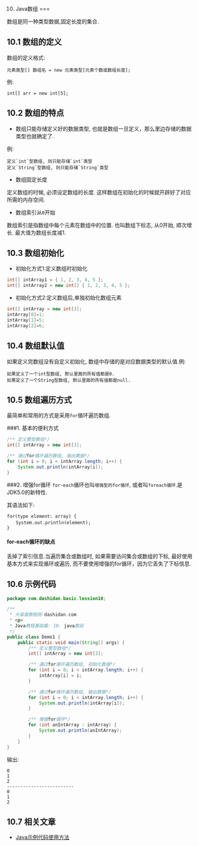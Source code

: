 10. Java数组
===

<div class="jumbotron">
<p>数组是同一种类型数据,固定长度的集合.</p>  
</div>

10.1 数组的定义
---
数组的定义格式:

	元素类型[] 数组名 = new 元素类型[元素个数或数组长度];

例: 

	int[] arr = new int[5];

10.2 数组的特点
---

* 数组只能存储定义好的数据类型, 也就是数组一旦定义，那么里边存储的数据类型也就确定了.

例:

	定义`int`型数组, 则只能存储`int`类型
	定义`String`型数组, 则只能存储`String`类型

* 数组固定长度

定义数组的时候, 必须设定数组的长度. 这样数组在初始化的时候就开辟好了对应所需的内存空间.

* 数组索引从`0`开始

数组索引是指数组中每个元素在数组中的位置. 也叫数组下标志, 从0开始, 顺次增长. 最大值为数组长度减1.

10.3 数组初始化
---

* 初始化方式1:定义数组时初始化

```java
int[] intArray1 = { 1, 2, 3, 4, 5 };
int[] intArray2 = new int[] { 1, 2, 3, 4, 5 };
```

* 初始化方式2:定义数组后,单独初始化数组元素

```java
int[] intArray = new int[3];
intArray[0]=1;
intArray[1]=5;
intArray[2]=6;
```

10.4 数组默认值
---
如果定义完数组没有自定义初始化, 数组中存储的是对应数据类型的默认值.例:

	如果定义了一个int型数组, 默认里面的所有值都是0.
	如果定义了一个String型数组, 默认里面的所有值都是null.

10.5 数组遍历方式
---
最简单和常用的方式是采用`for`循环遍历数组.

###1. 基本的便利方式
```java
/** 定义整型数组*/
int[] intArray = new int[3];

/** 通过for循环遍历数组, 输出数据*/
for (int i = 0; i < intArray.length; i++) {
	System.out.println(intArray[i]);
}
```
###2. 增强for循环
`for-each`循环也叫`增强型的for循环`, 或者叫`foreach循环`.是JDK5.0的新特性.

其语法如下:   
 
	for(type element: array) {
	　　System.out.println(element);
	}


<div class="bs-callout bs-callout-warning">
	<h4>for-each循环的缺点</h4>
	<p>丢掉了索引信息.当遍历集合或数组时, 如果需要访问集合或数组的下标, 最好使用基本方式来实现循环或遍历, 而不要使用增强的for循环，因为它丢失了下标信息.</p>
</div>

10.6 示例代码
---
```java
package com.dashidan.basic.lession10;

/**
 * 大屎蛋教程网-dashidan.com
 * <p>
 * Java教程基础篇: 10. java数组
 */
public class Demo1 {
    public static void main(String[] args) {
        /** 定义整型数组*/
        int[] intArray = new int[3];

        /** 通过for循环遍历数组, 初始化数据*/
        for (int i = 0; i < intArray.length; i++) {
            intArray[i] = i;
        }

        /** 通过for循环遍历数组, 输出数据*/
        for (int i = 0; i < intArray.length; i++) {
            System.out.println(intArray[i]);
        }

        /** 增强for循环*/
        for (int anIntArray : intArray) {
            System.out.println(anIntArray);
        }
    }
}


```
输出:

	0
	1
	2
	-------------------------
	0
	1
	2
	
10.7 相关文章
----
* [Java示例代码使用方法](http://localhost/article/java/addenda/Java示例代码使用方法.html)   